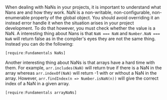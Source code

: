 When dealing with NaNs in your projects, it is important to understand what Nans are and how they work. NaN is a non-writable, non-configurable, non-enumerable property of the global object. You should avoid overriding it an instead error handle it when the situation arises in your project development. To do that however, you must check whether the value is a NaN. A interesting thing about Nans is that `NaN === NaN` and `Number.NaN === NaN` will return false as in the compiler's eyes they are not the same thing. Instead you can do the following:

```javascript
[require:Fundamentals NaNs]
```

Another interesting thing about NaNs is that arrays have a hard time with them. For example, `arr.includes(NaN)` will return true if there is a NaN in the array whereas `arr.indexOf(NaN)` will return -1 with or without a NaN in the array. However, `arr.findIndex(n => Number.isNaN(n))` will give the correct index of a NaN in a given array.

```javascript
[require:Fundamentals arrayNaNs]
```
